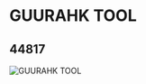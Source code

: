 # GUURAHK TOOL
## 44817
![GUURAHK TOOL](https://lc-www-live-s.legocdn.com/media/bricks/5/2/4222133.jpg)